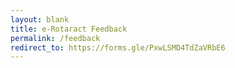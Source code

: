 ```yaml
---
layout: blank
title: e-Rotaract Feedback
permalink: /feedback
redirect_to: https://forms.gle/PxwLSMD4TdZaVRbE6
---
```

